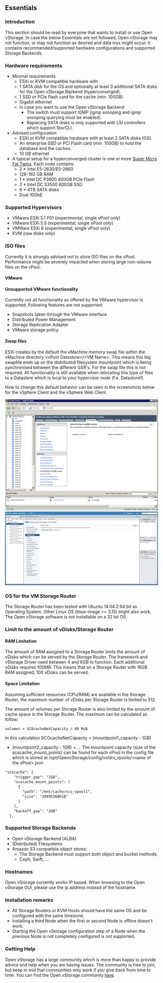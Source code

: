 ## Essentials
### Introduction

This section should be read by everyone that wants to install or use
Open vStorage. In case the below Essentials are not followed, Open
vStorage may not function, or may not function as desired and data loss
might occur. It contains recommended/supported hardware configurations
and supported Storage Backends.


### Hardware requirements
-   Minimal requirements
    -   ESXi or KVM compatible hardware with
    -   1 SATA disk for the OS and optionally at least 3 additional SATA disks for the Open vStorage Backend (hyperconverged).
    -   1 SSD or PCIe flash card  for the cache (min. 100GB).
    -   Gigabit ethernet
    -   In case you want to use the Open vStorage Backend
        - The switch must support IGMP (igmp snooping and igmp snooping querying must be enabled).
        - Replacing SATA disks is only supported with LSI controllers which support StorCLI.
-   Advised configuration
    -   ESXi or KVM compatible hardware with at least 2 SATA disks (OS).
    -   An enterprise SSD or PCI Flash card (min. 100GB) to hold the
        database and the caches.
    -   10 GB ethernet
-   A typical setup for a hyperconverged cluster is one or more [Super Micro Fat Twins](https://www.supermicro.com/products/system/4U/F628/SYS-F628R3-RC1BPT_.cfm). Each node contains:
    -   2 * Intel E5-2630/E5-2660
    -   128-192 GB RAM
    -   1 * Intel DC P3600 400GB PCIe Flash
    -   2 * Intel DC S3500 800GB SSD
    -   6 * 4TB SATA disks
    -   Dual 10GbE

### Supported Hypervisors
-   VMware ESXi 5.1 P01 (experimental, single vPool only)
-   VMware ESXi 5.5 (experimental, single vPool only)
-   VMWare ESXi 6 (experimental, single vPool only)
-   KVM (raw disks only)

### ISO files
Currently it is strongly advised not to store ISO files on the vPool.
Performance might be severely impacted when storing large non-volume
files on the vPool.

#### VMware
#### Unsupported VMware functionality
Currently not all functionality as offered by the VMware hypervisor is supported. Following features are not supported:

-   Snapshots taken through the VMware interface
-   Distributed Power Management
-   Storage Replication Adapter
-   VMware storage policy

#### Swap files
ESXi creates by the default the vMachine memory swap file within the
vMachine directory \<vPool Datastore\>/\<VM Name\>. This means this big
swapfile ends up on the distributed filesystem mountpoint which is being
synchronised between the different GSR's. For the swap file this is not
required. All functionality is still available when relocating this type
of files to a Datastore which is local to your hypervisor node (f.e.
Datastore1).

How to change this default behavior can be seen in the screenshots below
for the vSphere Client and the vSphere Web Client.

![](../Images/swapfile_vsphere_client.png)
![](../Images/swapfile_vsphere_web.png)


### OS for the VM Storage Router
The Storage Router has been tested with Ubuntu 14.04.2 64 bit as
Operating System. Other Linux OS (linux-image >= 3.15) might also work. The Open vStorage
software is not installable on a 32 bit OS.

### Limit to the amount of vDisks/Storage Router
#### RAM Limitation

The amount of RAM assigned to a Storage Router limits the amount of
vDisks which can be served by the Storage Router. The framework and
vStorage Driver need between 4 and 6GB to function. Each additional
vDisks requires 100MB. This means that on a Storage Router with 16GB RAM
assigned, 100 vDisks can be served.


#### Space Limitation
Assuming sufficient resources (CPU/RAM) are available in the Storage
Router, the maximum number of vDisks per Storage Router is limited to
512.

The amount of volumes per Storage Router is also limited by the amount
of cache space in the Storage Router. The maximum can be calculated as
follow:

```
volumes < SCOcacheNetCapacity / 80 MiB
```

In this calculation SCOcacheNetCapacity = (mountpoint1\_capacity - 1GB)
+ (mountpoint2\_capacity - 1GB) + ... The mountpoint capacity (size of
the scocache\_mount\_points) can be found for each vPool in the config
file which is stored at /opt/OpenvStorage/config/voldrv\_vpools/\<name
of the vPool\>.json

```
"scocache": {
    "trigger_gap": "1GB",
    "scocache_mount_points": [
      {
        "path": "/mnt/cache/sco_vpool1",
        "size": "10895360KiB"
      }
    ],
    "backoff_gap": "2GB"
  },
```


### Supported Storage Backends

-   Open vStorage Backend (ALBA)
-   (Distributed) Filesystems
-   Amazon S3 compatible object stores:
    -   The Storage Backend must support both object and bucket methods.
    -   Ceph, Swift, ...


### Hostnames
Open vStorage currently works IP based. When browsing to the Open vStorage GUI, please use the ip address instead of the hostname.


### Installation remarks

-   All Storage Routers or KVM Hosts should have the same OS and be
    configured with the same timezone.
-   Installing a third Node when the first or second Node is offline
    doesn't work.
-   Starting the Open vStorage configuration step of a Node when the
    previous Node is not completely configured is not supported.


### Getting Help

Open vStorage has a large community which is more than happy to provide
advice and help when you are having issues. The community is free to
join, but keep in mid that communities only work if you give back from
time to time. You can find the Open vStorage community
[here](https://groups.google.com/forum/#!forum/open-vstorage).


